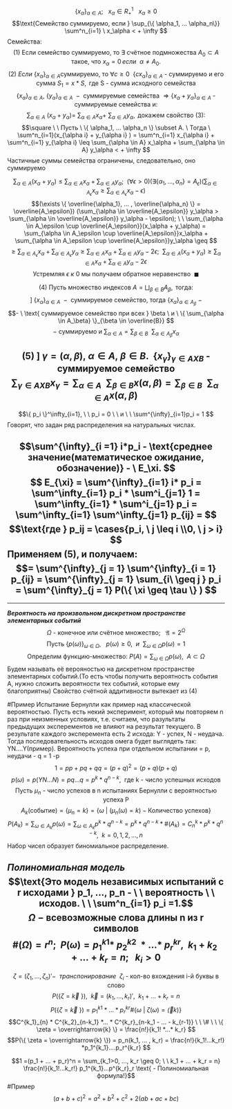 $$\{ x_\alpha  \}_{\alpha \in A}; \ \ \ x_\alpha \in R^{1}_{+} \ \ \ x_\alpha \geq 0$$
$$\text{Семейство суммируемо, если } \sup_{\{ \alpha_1, ... \alpha_n\}} \sum^n_{i=1} \ x_\alpha < + \infty  $$  Семейства:
$$(1)\  \text{Если семейство суммируемо, то } \exists \ \text{счётное подмножества } A_0 \subset A \text{ такое, что } x_{\alpha} = 0 \, если \ \ \alpha \neq A_0.    $$
$$(2) \ Eсли \ \{ x_\alpha\}_{\alpha \in A}  \text{суммируемо, то } \forall c \geq 0 \ \ \{ c x_\alpha  \}_{\alpha \in A} \text{ - суммируемо и его сумма } S_1 = x*S, \text{ где S - сумма исходного семейства} $$
$$\{ x_\alpha  \}_{\alpha \in A}, \ \{ y_\alpha  \}_{\alpha \in A} \ - \text{ суммируемые семейства } \Rightarrow \{ x_\alpha + y_\alpha  \}_{\alpha \in A} \text{ - суммируемые семейства и:} $$
$$\sum_{\alpha \in A} \ (x_\alpha + y_\alpha) = \ \sum_{\alpha \in A} x_\alpha + \ \sum_{\alpha \in A} y_\alpha, \text{ докажем свойство (3):} $$
$$\square \ \ Пусть \ \{ \alpha_1, ... \alpha_n \} \subset A. \ Тогда \ \sum^n_{i=1}(x_{\alpha i} + y_{\alpha i} ) = \sum^n_{i=1} x_{\alpha i} + \sum^n_{i=1} y_{\alpha i} \leq \sum_{\alpha \in A} x_\alpha + \sum_{\alpha \in A} y_\alpha < + \infty $$
Частичные суммы семейства ограничены, следовательно, оно суммируемо

$$\sum_{\alpha \in A} (x_\alpha + y_\alpha) \leq \sum_{\alpha \in A} x_\alpha + \sum_{\alpha \in A} y_\alpha; \ \ (\forall \epsilon > 0 ) (\exists \{ \alpha_1, ..., \alpha_n  \} = A_\epsilon) (\sum_{\alpha \in A_{\epsilon}} x_\alpha \geq \sum_{\alpha \in A_{\epsilon}} x_\alpha - \epsilon)  $$
$$(\exists \{ \overline{\alpha_1}, ... , \overline{\alpha_n} \} = \overline{A_\epsilon}) (\sum_{\alpha \in \overline{A_\epsilon}} y_\alpha > \sum_{\alpha \in \overline{A_\epsilon}} y_\alpha - \epsilon); \ \ \sum_{\alpha \in A_\epsilon \cup \overline{A_\epsilon}}(x_\alpha + y_\alpha) = \sum_{\alpha \in A_\epsilon \cup \overline{A_\epsilon}}x_\alpha + \sum_{\alpha \in A_\epsilon \cup \overline{A_\epsilon}}y_\alpha  \geq $$
$$\geq \sum_{\alpha \in A_{\epsilon}} x_{\alpha} + \sum_{\alpha \in A_{\epsilon}} y_{\alpha} \geq \sum_{\alpha \in A} x_\alpha + \sum_{\alpha \in A} y_\alpha  - 2 \epsilon;  \ \ \sum_{\alpha \in A} (x_\alpha + y_\alpha) \geq \sum_{\alpha \in A} x_\alpha + \sum_{\alpha \in A} y_\alpha - 2 \epsilon$$
$$\text{Устремляя} \ \epsilon  \ к \ 0 \ \text{мы получаем обратное неравенство} \ \ \blacksquare $$

$$(4)\ \text{Пусть множество индексов } A = \bigsqcup_{\beta \in B} A_\beta, \text{  тогда: }    $$
$$] \ \{ x_\alpha \}_{\alpha \in A} \ - \text{ суммируемое семейство, тогда } \{x_\alpha \}_{\alpha \in A_\beta}  \ - $$
$$- \ \text{ суммируемое семейство при всех } \beta \ и  \ \{ \sum_{\alpha \in A_\beta} \}_{\beta \in \overline{B}} $$
$$- \ \text{суммируемо и } \sum_{\alpha \in A} = \sum_{\beta \in B} \ \ \sum_{\alpha \in A_\beta} x_\alpha   $$

$$(5) \ ] \ \gamma = (\alpha, \beta), \ \alpha \in A, \ \beta  \in B. \ \ \{ x_\gamma \}_{\gamma \in A XB} \text{ - суммируемое семейство}  $$
$$\sum_{\gamma \in A X B} x_\gamma = \sum_{\alpha\in A} \ \ \sum_{\beta \in B} x(\alpha, \beta) = \sum_{\beta \in B} \ \  \sum_{\alpha \in A} x(\alpha, \beta)  $$
---------------------------------------------------------------------
$$\{ p_i  \}^\infty_{i=1}, \ \ p_i = 0 \ \ и \ \ \sum^{\infty}_{i=1}p_i = 1  $$
Говорят, что задан ряд распределения на натуральных числах.

$$\sum^{\infty}_{i =1} i*p_i - \text{среднее значение(математическое ожидание, обозначение)} - \ E_\xi. $$
$$ E_{\xi} = \sum^{\infty}_{i=1} i* p_i = \sum^\infty_{i=1} p_i  * \sum^i_{j=1} 1 = \sum^\infty_{i=1} * \sum^i_{j=1} p_i = \sum^\infty_{i=1} \sum^\infty_{j=1} p_{ij} =   $$
$$\text{где } p_ij = \cases{p_i, \ j \leq i \\0, \ j > i} $$ 
Применяем (5), и получаем:
$$= \sum^{\infty}_{j = 1} \sum^{\infty}_{i = 1} p_{ij} = \sum^{\infty}_{j = 1} \sum_{i\  \geq j } p_i = \sum^{\infty}_{j = 1} P(\{ \xi \geq \tau \} ) $$
-------------------
----
***Вероятность на произвольном дискретном пространстве элементарных событий***
$$\Omega \text{ - конечное или счётное множество}; \ \ \ \mathfrak{A}= 2^\Omega  $$
$$\text{Пусть } \{ p(\omega) \}_{\omega \ \in \ \Omega}, \ \ \ p(\omega) \geq 0, \ \ и \ \ \sum_{\omega \ \in \ \Omega} p(\omega) = 1  $$
$$\text{Определим функцию-множество: } P(A) = \sum_{\omega \ \in \ \Omega} p(\omega),  \ \ A \subset \Omega  $$
Будем называть её верояностью на дискретном пространстве элементарных событий.(То есть чтобы получить вероятность события A, нужно  сложить вероятности тех событий, которые ему благоприятны)
Свойство счётной аддитивности вытекает из (4)

#Пример Испытание Бернулли как пример над классической вероятностью.
Пусть есть некий эксперимент, который мы повторяем n раз при неизменных условиях, т.е. считаем, что разультаты предыдущих эксперементов не влияют на результат текущего. В результате каждого эксперемента есть 2 исхода: Y - успех, N - неудача. Тогда последовательность исходов омега будет выглядеть так: YN....Y(пример). Вероятность успеха при отдельном испытании = p, неудачи - q = 1 -p
$$1 = pp + pq + qq = (p + q)^2 = (p+q)(p+q) $$
$$p(\omega) = p(YN...N) = pq...q = p^k * q^{n-k}, \ \ \text{где k - число успешных исходов} $$
$$\text{Пусть } \mu_n \text{ - число успехов в n испытаниях Бернулли с вероятностью успеха P} $$
$$A_k(\text{событие}) = \{ \mu_n = k \} = \{ \omega \ |\ ( \mu_n(\omega) = k ) - \text{Количество успехов} \} $$
$$P(A_k) = \sum_{\omega \in A_k} p(\omega) = \sum_{\omega \in A_k} p^k * q^{n-k} = p^k *q^{n-k} * \#(A_k) = C^k_n *p^k*q^{n-k}, \ \ k = 0,1,2, . . .,n    $$
Набор чисел образует биномиальное распределение.

***Полиномиальная модель***
$$\text{Это модель независимых испытаний с r исходами } p_1, ..., p_n - \ \ вероятность \ \ исходов. \ \ \sum^n_{i=1} p_i =1.$$
$$\Omega \ - \ \text{всевозможные слова длины n из r символов} $$
$$ \# (\Omega) = r^n; \ \ P(\omega ) = p_1^{k1} *\ p_2^{k2}\ *... * \ p^{kr}_r, \ \ k_1 + k_2 + ... + k_r = n; \ \ \ k_i >0 $$
----
$$\zeta = (\zeta_1, ..., \zeta_n)'- \ \ транспонирование \ \ \zeta_i \text{ - кол-во вхождения i-й буквы в слово}  $$
$$P(\{ \zeta = \overrightarrow{k}\  \}), \ \ \overrightarrow{k} = (k_1, ..., k_r)', \ \ k_1 + ...+ k_r = n  $$
$$P(\{ \zeta = \overrightarrow{k}\  \}) = p^{k1}_1 *...*p^{kr}_r \# \{ \omega \ | \ \zeta(\omega) = \overrightarrow(k) \}  $$
$$C^{k_1}_{n} * C^{k_2}_{n-k_1}  *... * C^{k_r}_{n-k_1 - ... - k_{r-1}} \ \ \# \ \ \{ \zeta = \overrightarrow{k} \} = \frac{n!}{k_1! *...* k_r} $$
$$P(\{ \zeta = \overrightarrow{k} \}) = p_n(k_1, ... , k_r) = \frac{n!}{k_1!...k_r!} *p_1^{k_1}....p_r^{k_r}  $$

$$1 =(p_1 + ... + p_r)^n = \sum_{k_1>0, ..., k_r \geq 0; \ \ k_1 + ... + k_r = n} \frac{n!}{k_1!...k_r!} p_1^{k_1}...p^{k_r}_r \text{ - Полиномиальная формула!}$$
#Пример $$(a+b+c)^2 = a^2 + b^2 + c^2 + 2(ab+ac+bc) $$


